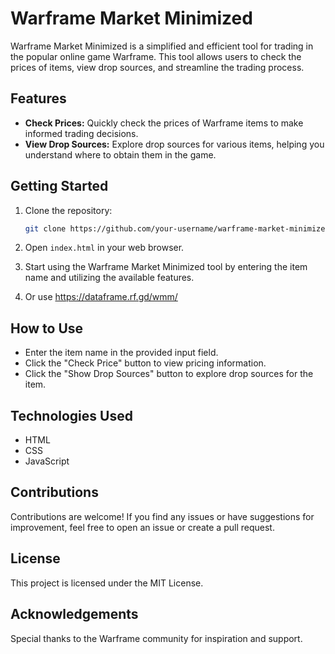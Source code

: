# Warframe Market Minimized

Warframe Market Minimized is a simplified and efficient tool for trading in the popular online game Warframe. This tool allows users to check the prices of items, view drop sources, and streamline the trading process.

## Features

- **Check Prices:** Quickly check the prices of Warframe items to make informed trading decisions.
- **View Drop Sources:** Explore drop sources for various items, helping you understand where to obtain them in the game.

## Getting Started

1. Clone the repository:

   ```bash
   git clone https://github.com/your-username/warframe-market-minimized.git
2.  Open `index.html` in your web browser.

3.  Start using the Warframe Market Minimized tool by entering the item name and utilizing the available features.
 4. Or use https://dataframe.rf.gd/wmm/

How to Use
----------

-   Enter the item name in the provided input field.
-   Click the "Check Price" button to view pricing information.
-   Click the "Show Drop Sources" button to explore drop sources for the item.

Technologies Used
-----------------

-   HTML
-   CSS
-   JavaScript

Contributions
-------------

Contributions are welcome! If you find any issues or have suggestions for improvement, feel free to open an issue or create a pull request.

License
-------

This project is licensed under the MIT License.

Acknowledgements
----------------

Special thanks to the Warframe community for inspiration and support.
